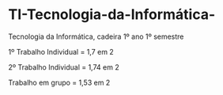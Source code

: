 # TI-Tecnologia-da-Informática-
Tecnologia da Informática, cadeira 1º ano 1º semestre



1º Trabalho Individual = 1,7 em 2

2º Trabalho Individual = 1,74 em 2

Trabalho em grupo = 1,53 em 2

